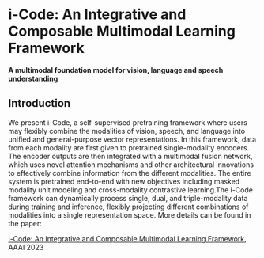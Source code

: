 # i-Code: An Integrative and Composable Multimodal Learning Framework
**A multimodal foundation model for vision, language and speech understanding**

## Introduction
We present i-Code, a self-supervised pretraining framework where users may flexibly combine the modalities of vision, speech, and language into unified and general-purpose vector representations. In this framework, data from each modality are first given to pretrained single-modality encoders. The encoder outputs are then integrated with a multimodal fusion network, which uses novel attention mechanisms and other architectural innovations to effectively combine information from the different modalities. The entire system is pretrained end-to-end with new objectives including masked modality unit modeling and cross-modality contrastive learning.The i-Code framework can dynamically process single, dual, and triple-modality data during training and inference, flexibly projecting different combinations of modalities into a single representation space. More details can be found in the paper:

[i-Code: An Integrative and Composable Multimodal Learning Framework](https://arxiv.org/abs/2205.01818), AAAI 2023




